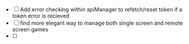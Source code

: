 - [ ] Add error checking within apiManager to refetch/reset token if a token error is recieved
- [ ] find more elegant way to manage both single screen and remote screen games
- [ ]  